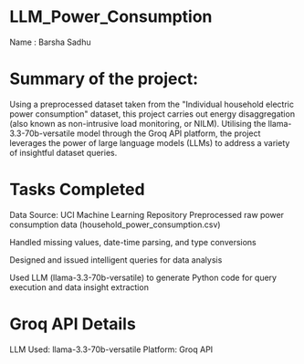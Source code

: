 # LLM_Power_Consumption

Name : Barsha Sadhu

# Summary of the project: 
Using a preprocessed dataset taken from the "Individual household electric power consumption" dataset, this project carries out energy disaggregation (also known as non-intrusive load monitoring, or NILM). Utilising the llama-3.3-70b-versatile model through the Groq API platform, the project leverages the power of large language models (LLMs) to address a variety of insightful dataset queries.

# Tasks Completed
Data Source: UCI Machine Learning Repository
Preprocessed raw power consumption data (household_power_consumption.csv)

Handled missing values, date-time parsing, and type conversions

Designed and issued intelligent queries for data analysis

Used LLM (llama-3.3-70b-versatile) to generate Python code for query execution and data insight extraction

# Groq API Details
  LLM Used: llama-3.3-70b-versatile
  Platform: Groq API
